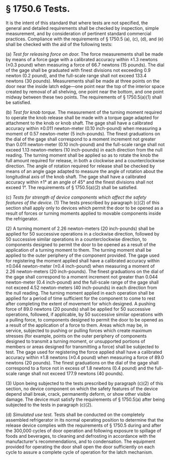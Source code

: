 # § 1750.6   Tests.

It is the intent of this standard that where tests are not specified, the general and detailed requirements shall be checked by inspection, simple measurement, and by consideration of pertinent standard commercial practices. Compliance with the requirements of § 1750.5 (a), (c), (d), and (e) shall be checked with the aid of the following tests:


(a) *Test for releasing force on door.* The force measurements shall be made by means of a force gage with a calibrated accuracy within ±1.3 newtons (±0.3 pound) when measuring a force of 66.7 newtons (15 pounds). The dial of the gage shall be graduated with finest divisions not exceeding 0.9 newton (0.2 pound), and the full-scale range shall not exceed 133.4 newtons (30 pounds). Measurements shall be made at three points on the door near the inside latch edge—one point near the top of the interior space created by removal of all shelving, one point near the bottom, and one point midway between these two points. The requirements of § 1750.5(a)(1) shall be satisfied.


(b) *Test for knob torque.* The measurement of the turning moment required to operate the knob release shall be made with a torque gage adapted for attachment to the knob or knob shaft. The gage shall have a calibrated accuracy within ±0.011 newton-meter (0.10 inch-pound) when measuring a moment of 0.57 newton-meter (5 inch-pounds). The finest graduations on the dial of the gage shall correspond to a moment increment not greater than 0.011 newton-meter (0.10 inch-pound) and the full-scale range shall not exceed 1.13 newton-meters (10 inch-pounds) in each direction from the null reading. The turning moment shall be applied so as to rotate the knob the full amount required for release, in both a clockwise and a counterclockwise direction. The angle of rotation required for release shall be checked by means of an angle gage adapted to measure the angle of rotation about the longitudinal axis of the knob shaft. The gage shall have a calibrated accuracy within ±1° at an angle of 45° and the finest divisions shall not exceed 1°. The requirements of § 1750.5(a)(2) shall be satisfied.


(c) *Tests for strength of device components which affect the safety features of the device.* (1) The tests prescribed by paragraph (c)(2) of this section shall apply only to devices which permit the door to be opened as a result of forces or turning moments applied to movable components inside the refrigerator.


(2) A turning moment of 2.26 newton-meters (20 inch-pounds) shall be applied for 50 successive operations in a clockwise direction, followed by 50 successive similar operations in a counterclockwise direction, to components designed to permit the door to be opened as a result of the application of a turning moment to them. The turning moment shall be applied to the outer periphery of the component provided. The gage used for registering the moment applied shall have a calibrated accuracy within ±0.044 newton-meter (±0.4 inch-pound) when measuring a moment of 2.26 newton-meters (20 inch-pounds). The finest graduations on the dial of the gage shall correspond to a moment increment not greater than 0.044 newton-meter (0.4 inch-pound) and the full-scale range of the gage shall not exceed 4.52 newton-meters (40 inch-pounds) in each direction from the null reading. The turning moment applied in each operation shall be applied for a period of time sufficient for the component to come to rest after completing the extent of movement for which designed. A pushing force of 89.0 newtons (20 pounds) shall be applied for 50 successive operations, followed, if applicable, by 50 successive similar operations with a pulling force, to components designed to permit the door to be opened as a result of the application of a force to them. Areas which may be, in service, subjected to pushing or pulling forces which create maximum stresses (for example, points on the outer periphery of components designed to transmit a turning moment, or unsupported portions of members or areas designed for transmitting a force) shall be subjected to test. The gage used for registering the force applied shall have a calibrated accuracy within ±1.8 newtons (±0.4 pound) when measuring a force of 89.0 newtons (20 pounds). The finest graduations on the dial of the gage shall correspond to a force not in excess of 1.8 newtons (0.4 pound) and the full-scale range shall not exceed 177.9 newtons (40 pounds).


(3) Upon being subjected to the tests prescribed by paragraph (c)(2) of this section, no device component on which the safety features of the device depend shall break, crack, permanently deform, or show other visible damage. The device must satisfy the requirements of § 1750.5(a) after being subjected to the tests in paragraph (c)(2).


(d) *Simulated use test.* Tests shall be conducted on the completely assembled refrigerator in its normal operating position to determine that the release device complies with the requirements of § 1750.5 during and after the 300,000 cycles of door operation and following exposure to spillage of foods and beverages, to cleaning and defrosting in accordance with the manufacturer's recommendations, and to condensation. The equipment provided for operating the door shall open the door sufficiently on each cycle to assure a complete cycle of operation for the latch mechanism.





